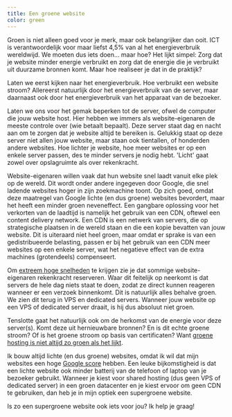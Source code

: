 ```yaml
---
title: Een groene website
color: green
---
```


Groen is niet alleen goed voor je merk, maar ook belangrijker dan ooit. ICT is verantwoordelijk voor maar liefst 4,5% van al het energieverbruik wereldwijd. We moeten dus iets doen... maar hoe? Het lijkt simpel: Zorg dat je website minder energie verbruikt en zorg dat de energie die je verbruikt uit duurzame bronnen komt. Maar hoe realiseer je dat in de praktijk?

Laten we eerst kijken naar het energieverbruik. Hoe verbruikt een website stroom? Allereerst natuurlijk door het energieverbruik van de server, maar daarnaast ook door het energieverbruik van het apparaat van de bezoeker.

Laten we ons voor het gemak beperken tot de server, ofwel de computer die jouw website host. Hier hebben we immers als website-eigenaren de meeste controle over (wie betaalt bepaalt). Deze server staat dag en nacht aan om te zorgen dat je website altijd te bereiken is. Gelukkig staat op deze server niet allen jouw website, maar staan ook tientallen, of honderden andere websites. Hoe lichter je website, hoe meer websites er op een enkele server passen, des te minder servers je nodig hebt. 'Licht' gaat zowel over opslagruimte als over rekenkracht.

Website-eigenaren willen vaak dat hun website snel laadt vanuit elke plek op de wereld. Dit wordt onder andere ingegeven door Google, die snel ladende websites hoger in zijn zoekmachine toont. Op zich goed, omdat deze maatregel van Google lichte (en dus groene) websites bevordert, maar het heeft een minder groen neveneffect. Een gangbare oplossing voor het verkorten van de laadtijd is namelijk het gebruik van een CDN, oftewel een content delivery network. Een CDN is een netwerk van servers, die op strategische plaatsen in de wereld staan en die een kopie bevatten van jouw website. Dit is uiteraard niet heel groen, maar omdat er sprake is van een gedistribueerde belasting, passen er bij het gebruik van een CDN meer websites op een enkele server, wat het negatieve effect van de extra machines (grotendeels) compenseert.

Om [extreem hoge snelheden]() te krijgen zie je dat sommige website-eigenaren rekenkracht reserveren. Waar dit feitelijk op neerkomt is dat servers de hele dag niets staat te doen, zodat ze direct kunnen reageren wanneer er een verzoek binnenkomt. Dit is natuurlijk alles behalve groen. We zien dit terug in VPS en dedicated servers. Wanneer jouw website op een VPS of dedicated server draait, is hij dus absoluut niet groen.

Tenslotte gaat het natuurlijk ook om de herkomst van de energie voor deze server(s). Komt deze uit hernieuwbare bronnen? En is dit echte groene stroom? Of is het groene stroom op basis van certificaten? Want [groene hosting is niet altijd zo groen als het lijkt](https://www.zaailingen.com/webhost-niet-zo-groen-als-lijkt/).

Ik bouw altijd lichte (en dus groene) websites, omdat ik wil dat mijn websites een hoge [Google score](/blog/google-score) hebben. Een leuke bijkomstigheid is dat een lichte website ook minder batterij van de telefoon of laptop van je bezoeker gebruikt. Wanneer je kiest voor shared hosting (dus geen VPS of dedicated server) in een groen datacenter en je kiest ervoor om geen CDN te gebruiken, dan heb je in mijn optiek een supergroene website. 

Is zo een supergroene website ook iets voor jou? Ik help je graag!
